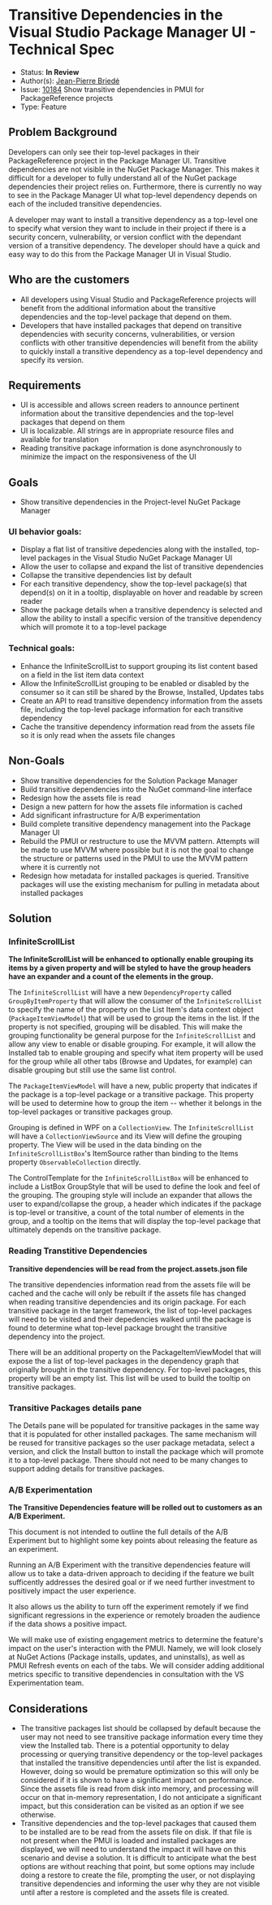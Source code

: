 # Transitive Dependencies in the Visual Studio Package Manager UI - Technical Spec

* Status: **In Review**
* Author(s): [Jean-Pierre Briedé](https://github.com/jebriede)
* Issue: [10184](https://github.com/NuGet/Home/issues/10184) Show transitive dependencies in PMUI for PackageReference projects
* Type: Feature

## Problem Background

Developers can only see their top-level packages in their PackageReference project in the Package Manager UI. Transitive dependencies are not visible in the NuGet Package Manager. This makes it difficult for a developer to fully understand all of the NuGet package dependencies their project relies on. Furthermore, there is currently no way to see in the Package Manager UI what top-level dependency depends on each of the included transitive dependencies.

A developer may want to install a transitive dependency as a top-level one to specify what version they want to include in their project if there is a security concern, vulnerability, or version conflict with the dependant version of a transitive dependency. The developer should have a quick and easy way to do this from the Package Manager UI in Visual Studio.

## Who are the customers

* All developers using Visual Studio and PackageReference projects will benefit from the additional information about the transitive dependencies and the top-level package that depend on them.
* Developers that have installed packages that depend on transitive dependencies with security concerns, vulnerabilities, or version conflicts with other transitive dependencies will benefit from the ability to quickly install a transitive dependency as a top-level dependency and specify its version.

## Requirements

* UI is accessible and allows screen readers to announce pertinent information about the transitive dependencies and the top-level packages that depend on them
* UI is localizable. All strings are in appropriate resource files and available for translation
* Reading transitive package information is done asynchronously to minimize the impact on the responsiveness of the UI

## Goals

* Show transitive dependencies in the Project-level NuGet Package Manager

### UI behavior goals:
* Display a flat list of transitive depedencies along with the installed, top-level packages in the Visual Studio NuGet Package Manager UI
* Allow the user to collapse and expand the list of transitive dependencies
* Collapse the transitive dependencies list by default
* For each transitive dependency, show the top-level package(s) that depend(s) on it in a tooltip, displayable on hover and readable by screen reader
* Show the package details when a transitive dependency is selected and allow the ability to install a specific version of the transitive dependency which will promote it to a top-level package

### Technical goals:
* Enhance the InfiniteScrollList to support grouping its list content based on a field in the list item data context
* Allow the InfiniteScrollList grouping to be enabled or disabled by the consumer so it can still be shared by the Browse, Installed, Updates tabs
* Create an API to read transitive dependency information from the assets file, including the top-level package information for each transitive dependency
* Cache the transitive dependency information read from the assets file so it is only read when the assets file changes

## Non-Goals

* Show transitive dependencies for the Solution Package Manager
* Build transitive dependencies into the NuGet command-line interface
* Redesign how the assets file is read
* Design a new pattern for how the assets file information is cached
* Add significant infrastructure for A/B experimentation
* Build complete transitive dependency management into the Package Manager UI
* Rebuild the PMUI or restructure to use the MVVM pattern. Attempts will be made to use MVVM where possible but it is not the goal to change the structure or patterns used in the PMUI to use the MVVM pattern where it is currently not
* Redesign how metadata for installed packages is queried. Transitive packages will use the existing mechanism for pulling in metadata about installed packages

## Solution

### InfiniteScrollList

**The InfiniteScrollList will be enhanced to optionally enable grouping its items by a given property and will be styled to have the group headers have an expander and a count of the elements in the group.**

The `InfiniteScrollList` will have a new `DependencyProperty` called `GroupByItemProperty` that will allow the consumer of the `InfiniteScrollList` to specify the name of the property on the List Item's data context object (`PackageItemViewModel`) that will be used to group the items in the list. If the property is not specified, grouping will be disabled. This will make the grouping functionality be general purpose for the `InfiniteScrollList` and allow any view to enable or disable grouping. For example, it will allow the Installed tab to enable grouping and specify what item property will be used for the group while all other tabs (Browse and Updates, for example) can disable grouping but still use the same list control.

The `PackageItemViewModel` will have a new, public property that indicates if the package is a top-level package or a transitive package. This property will be used to determine how to group the item -- whether it belongs in the top-level packages or transitive packages group.

Grouping is defined in WPF on a `CollectionView`. The `InfiniteScrollList` will have a `CollectionViewSource` and its View will define the grouping property. The View will be used in the data binding on the `InfiniteScrollListBox`'s ItemSource rather than binding to the Items property `ObservableCollection` directly.

The ControlTemplate for the `InfiniteScrollListBox` will be enhanced to include a ListBox GroupStyle that will be used to define the look and feel of the grouping. The grouping style will include an expander that allows the user to expand/collapse the group, a header which indicates if the package is top-level or transitive, a count of the total number of elements in the group, and a tooltip on the items that will display the top-level package that ultimately depends on the transitive package.

### Reading Transtitive Dependencies

**Transitive dependencies will be read from the project.assets.json file**

The transitive dependencies information read from the assets file will be cached and the cache will only be rebuilt if the assets file has changed when reading transitive dependencies and its origin package. For each transitive package in the target framework, the list of top-level packages will need to be visited and their depedencies walked until the package is found to determine what top-level package brought the transitive dependency into the project.

There will be an additional property on the PackageItemViewModel that will expose the a list of top-level packages in the dependency graph that originally brought in the transitive dependency. For top-level packages, this property will be an empty list. This list will be used to build the tooltip on transitive packages.

### Transitive Packages details pane

The Details pane will be populated for transitive packages in the same way that it is populated for other installed packages. The same mechanism will be reused for transitive packages so the user package metadata, select a version, and click the Install button to install the package which will promote it to a top-level package. There should not need to be many changes to support adding details for transitive packages.

### A/B Experimentation

**The Transitive Dependencies feature will be rolled out to customers as an A/B Experiment.**

This document is not intended to outline the full details of the A/B Experiment but to highlight some key points about releasing the feature as an experiment.

Running an A/B Experiment with the transitive dependencies feature will allow us to take a data-driven approach to deciding if the feature we built sufficently addresses the desired goal or if we need further investment to positively impact the user experience.

It also allows us the ability to turn off the experiment remotely if we find significant regressions in the experience or remotely broaden the audience if the data shows a positive impact.

We will make use of existing engagement metrics to determine the feature's impact on the user's interaction with the PMUI. Namely, we will look closely at NuGet Actions (Package installs, updates, and uninstalls), as well as PMUI Refresh events on each of the tabs. We will consider adding additional metrics specific to transitive dependencies in consultation with the VS Experimentation team.


## Considerations

* The transitive packages list should be collapsed by default because the user may not need to see transitive package information every time they view the Installed tab. There is a potential opportunity to delay processing or querying transitive dependency or the top-level packages that installed the transitive dependencies until after the list is expanded. However, doing so would be premature optimization so this will only be considered if it is shown to have a significant impact on performance. Since the assets file is read from disk into memory, and processing will occur on that in-memory representation, I do not anticipate a significant impact, but this consideration can be visited as an option if we see otherwise.
* Transitive dependencies and the top-level packages that caused them to be installed are to be read from the assets file on disk. If that file is not present when the PMUI is loaded and installed packages are displayed, we will need to understand the impact it will have on this scenario and devise a solution. It is difficult to anticipate what the best options are without reaching that point, but some options may include doing a restore to create the file, prompting the user, or not displaying transitive dependencies and informing the user why they are not visible until after a restore is completed and the assets file is created.